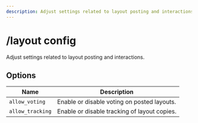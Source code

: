 ```yaml
---
description: Adjust settings related to layout posting and interactions.
---
```


# /layout config

Adjust settings related to layout posting and interactions.

## Options

| Name | Description |
|------|-------------|
| `allow_voting` | Enable or disable voting on posted layouts. |
| `allow_tracking` | Enable or disable tracking of layout copies. |

